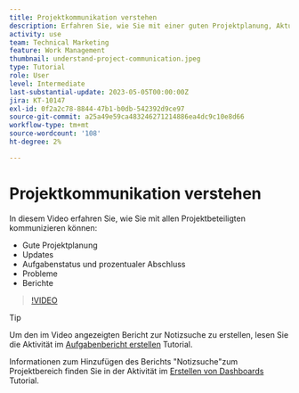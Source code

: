 ```yaml
---
title: Projektkommunikation verstehen
description: Erfahren Sie, wie Sie mit einer guten Projektplanung, Aktualisierungen, Aufgabenstatus, prozentualen Abschluss, Problemen und Berichten über die Projektarbeit kommunizieren können.
activity: use
team: Technical Marketing
feature: Work Management
thumbnail: understand-project-communication.jpeg
type: Tutorial
role: User
level: Intermediate
last-substantial-update: 2023-05-05T00:00:00Z
jira: KT-10147
exl-id: 0f2a2c78-8844-47b1-b0db-542392d9ce97
source-git-commit: a25a49e59ca483246271214886ea4dc9c10e8d66
workflow-type: tm+mt
source-wordcount: '108'
ht-degree: 2%

---
```


# Projektkommunikation verstehen

In diesem Video erfahren Sie, wie Sie mit allen Projektbeteiligten kommunizieren können:

* Gute Projektplanung
* Updates
* Aufgabenstatus und prozentualer Abschluss
* Probleme
* Berichte

>[!VIDEO](https://video.tv.adobe.com/v/3419150/?quality=12&learn=on)

>[!TIP]
>
>Um den im Video angezeigten Bericht zur Notizsuche zu erstellen, lesen Sie die Aktivität im [Aufgabenbericht erstellen](https://experienceleague.adobe.com/docs/workfront-learn/tutorials-workfront/reporting/basic-reporting/create-a-task-report.html?lang=en) Tutorial.
>
>Informationen zum Hinzufügen des Berichts &quot;Notizsuche&quot;zum Projektbereich finden Sie in der Aktivität im [Erstellen von Dashboards](https://experienceleague.adobe.com/docs/workfront-learn/tutorials-workfront/reporting/basic-reporting/create-dashboards.html?lang=en) Tutorial.
